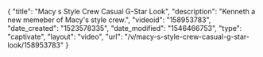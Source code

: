 {
    "title": "Macy s Style Crew Casual G-Star Look",
    "description": "Kenneth a new memeber of Macy's style crew.",
    "videoid": "158953783",
    "date_created": "1523578335",
    "date_modified": "1546466753",
    "type": "captivate",
    "layout": "video",
    "url": "\/v\/macy-s-style-crew-casual-g-star-look\/158953783"
}